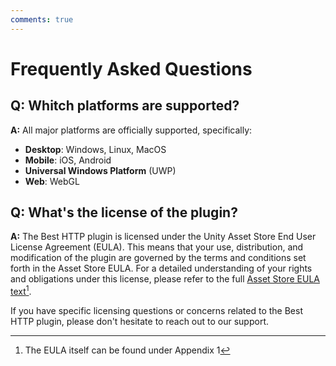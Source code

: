 ```yaml
---
comments: true
---
```


# Frequently Asked Questions

## Q: **Whitch platforms are supported?**

**A:** All major platforms are officially supported, specifically:

- **Desktop**: Windows, Linux, MacOS
- **Mobile**: iOS, Android
- **Universal Windows Platform** (UWP)
- **Web**: WebGL

## Q: **What's the license of the plugin?**

**A:** The Best HTTP plugin is licensed under the Unity Asset Store End User License Agreement (EULA). This means that your use, distribution, and modification of the plugin are governed by the terms and conditions set forth in the Asset Store EULA. For a detailed understanding of your rights and obligations under this license, please refer to the full [Asset Store EULA text](https://unity.com/legal/as-terms)[^1].

If you have specific licensing questions or concerns related to the Best HTTP plugin, please don't hesitate to reach out to our support.

[^1]: The EULA itself can be found under Appendix 1